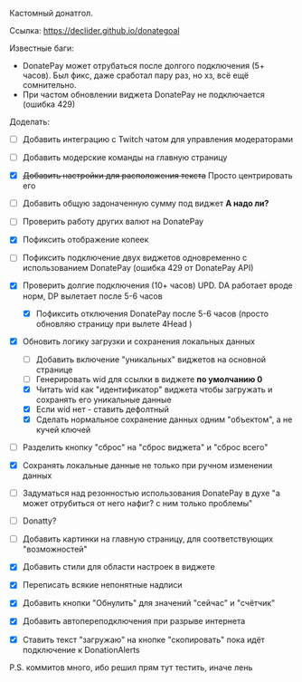 Кастомный донатгол.

Ссылка: https://declider.github.io/donategoal

Известные баги:
- DonatePay может отрубаться после долгого подключения (5+ часов). Был фикс, даже сработал пару раз, но хз, всё ещё сомнительно.
- При частом обновлении виджета DonatePay не подключается (ошибка 429)

Доделать:
- [ ] Добавить интеграцию с Twitch чатом для управления модераторами
- [ ] Добавить модерские команды на главную страницу
- [x] ~~Добавить настройки для расположения текста~~ Просто центрировать его
- [ ] Добавить общую задоначенную сумму под виджет **А надо ли?**
- [ ] Проверить работу других валют на DonatePay
- [x] Пофиксить отображение копеек
- [ ] Пофиксить подключение двух виджетов одновременно с использованием DonatePay (ошибка 429 от DonatePay API)
- [x] Проверить долгие подключения (10+ часов) UPD. DA работает вроде норм, DP вылетает после 5-6 часов
  - [x] Пофиксить отключения DonatePay после 5-6 часов (просто обновляю страницу при вылете 4Head )
- [x] Обновить логику загрузки и сохранения локальных данных
  - [ ] Добавить включение "уникальных" виджетов на основной странице
  - [ ] Генерировать wid для ссылки в виджете **по умолчанию 0**
  - [x] Читать wid как "идентификатор" виджета чтобы загружать и сохранять его уникальные данные
  - [x] Если wid нет - ставить дефолтный
  - [x] Сделать нормальное сохранение данных одним "объектом", а не кучей ключей
- [ ] Разделить кнопку "сброс" на "сброс виджета" и "сброс всего"
- [x] Сохранять локальные данные не только при ручном изменении данных
- [ ] Задуматься над резонностью использования DonatePay в духе "а может отрубиться от него нафиг? с ним только проблемы"
- [ ] Donatty?
- [ ] Добавить картинки на главную страницу, для соответствующих "возможностей"
- [x] Добавить стили для области настроек в виджете
- [x] Переписать всякие непонятные надписи
- [x] Добавить кнопки "Обнулить" для значений "сейчас" и "счётчик"
- [x] Добавить автопереподключения при разрыве интернета
- [x] Ставить текст "загружаю" на кнопке "скопировать" пока идёт подключение к DonationAlerts


P.S. коммитов много, ибо решил прям тут тестить, иначе лень
